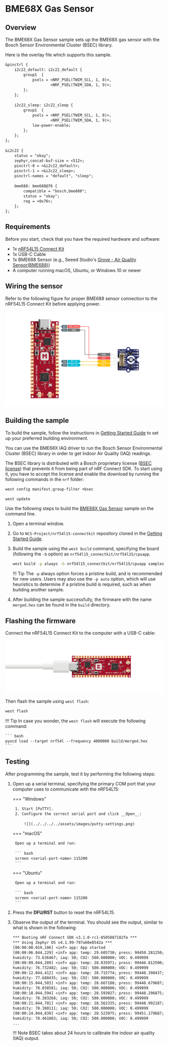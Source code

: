 # BME68X Gas Sensor

## Overview

The BME68X Gas Sensor sample sets up the BME68X gas sensor with the Bosch Sensor Environmental Cluster (BSEC) library.

Here is the overlay file which supports this sample.

``` dts linenums="1" title="nrf54l15_connectkit_nrf54l15_cpuapp.overlay"
&pinctrl {
	i2c22_default: i2c22_default {
		group1  {
			psels = <NRF_PSEL(TWIM_SCL, 1, 8)>,
					<NRF_PSEL(TWIM_SDA, 1, 9)>;
		};
	};

	i2c22_sleep: i2c22_sleep {
		group1  {
			psels = <NRF_PSEL(TWIM_SCL, 1, 8)>,
					<NRF_PSEL(TWIM_SDA, 1, 9)>;
			low-power-enable;
		};
	};
};

&i2c22 {
	status = "okay";
	zephyr,concat-buf-size = <512>;
	pinctrl-0 = <&i2c22_default>;
	pinctrl-1 = <&i2c22_sleep>;
	pinctrl-names = "default", "sleep";

	bme688: bme688@76 {
		compatible = "bosch,bme680";
		status = "okay";
		reg = <0x76>;
	};
};
```

## Requirements

Before you start, check that you have the required hardware and software:

- 1x [nRF54L15 Connect Kit](https://makerdiary.com/products/nrf54l15-connectkit)
- 1x USB-C Cable
- 1x BME688 Sensor (e.g., Seeed Studio's [Grove - Air Quality Sensor(BME688)])
- A computer running macOS, Ubuntu, or Windows 10 or newer

## Wiring the sensor

Refer to the following figure for proper BME688 sensor connection to the nRF54L15 Connect Kit before applying power.

![](../../../../assets/images/wiring-bme688-gas-senor.png)

## Building the sample

To build the sample, follow the instructions in [Getting Started Guide] to set up your preferred building environment.

You can use the BME68X IAQ driver to run the Bosch Sensor Environmental Cluster (BSEC) library in order to get Indoor Air Quality (IAQ) readings.

The BSEC library is distributed with a Bosch proprietary license ([BSEC license]) that prevents it from being part of nRF Connect SDK. To start using it, you have to accept the license and enable the download by running the following commands in the `nrf` folder:

``` bash linenums="1"
west config manifest.group-filter +bsec
```

``` bash linenums="2"
west update
```

Use the following steps to build the [BME68X Gas Sensor] sample on the command line.

1. Open a terminal window.

2. Go to `NCS-Project/nrf54l15-connectkit` repository cloned in the [Getting Started Guide].

3. Build the sample using the `west build` command, specifying the board (following the `-b` option) as `nrf54l15_connectkit/nrf54l15/cpuapp`.

	``` bash
	west build -p always -b nrf54l15_connectkit/nrf54l15/cpuapp samples/sensor/bme68x_iaq
	```

	!!! Tip
		The `-p` always option forces a pristine build, and is recommended for new users. Users may also use the `-p auto` option, which will use heuristics to determine if a pristine build is required, such as when building another sample.

4. After building the sample successfully, the firmware with the name `merged.hex` can be found in the `build` directory.

## Flashing the firmware

Connect the nRF54L15 Connect Kit to the computer with a USB-C cable:

![](../../../../assets/images/connecting-board-without-ant.png)

Then flash the sample using `west flash`:

``` bash
west flash
```

!!! Tip
	In case you wonder, the `west flash` will execute the following command:

	``` bash
	pyocd load --target nrf54l --frequency 4000000 build/merged.hex
	```

## Testing

After programming the sample, test it by performing the following steps:

1. Open up a serial terminal, specifying the primary COM port that your computer uses to communicate with the nRF54L15:

	=== "Windows"

		1. Start [PuTTY].
		2. Configure the correct serial port and click __Open__:

			![](../../../../assets/images/putty-settings.png)

	=== "macOS"

		Open up a terminal and run:

		``` bash
		screen <serial-port-name> 115200
		```

	=== "Ubuntu"

		Open up a terminal and run:

		``` bash
		screen <serial-port-name> 115200
		```

2. Press the __DFU/RST__ button to reset the nRF54L15.

3. Observe the output of the terminal. You should see the output, similar to what is shown in the following:

	``` { .txt .no-copy linenums="1" title="Terminal" }
	*** Booting nRF Connect SDK v3.1.0-rc1-8505887182fe ***
	*** Using Zephyr OS v4.1.99-797a60e8542a ***
	[00:00:00.019,106] <inf> app: App started
	[00:00:06.044,229] <inf> app: temp: 29.605730; press: 99450.281250; humidity: 73.636467; iaq: 50; CO2: 500.000000; VOC: 0.499999
	[00:00:09.044,289] <inf> app: temp: 28.835971; press: 99446.812500; humidity: 76.732482; iaq: 50; CO2: 500.000000; VOC: 0.499999
	[00:00:12.044,412] <inf> app: temp: 28.715774; press: 99448.398437; humidity: 77.680435; iaq: 50; CO2: 500.000000; VOC: 0.499999
	[00:00:15.044,503] <inf> app: temp: 28.667188; press: 99448.679687; humidity: 78.038581; iaq: 50; CO2: 500.000000; VOC: 0.499999
	[00:00:18.044,594] <inf> app: temp: 28.593027; press: 99448.296875; humidity: 78.303268; iaq: 50; CO2: 500.000000; VOC: 0.499999
	[00:00:21.044,701] <inf> app: temp: 28.562335; press: 99448.992187; humidity: 78.380111; iaq: 50; CO2: 500.000000; VOC: 0.499999
	[00:00:24.044,839] <inf> app: temp: 28.523975; press: 99451.179687; humidity: 78.461883; iaq: 50; CO2: 500.000000; VOC: 0.499999
	...
	```

	!!! Note
		BSEC takes about 24 hours to calibrate the indoor air quality (IAQ) output.

[Grove - Air Quality Sensor(BME688)]: https://www.seeedstudio.com/Grove-Gas-Sensor-BME688-p-5478.html
[Getting Started Guide]: ../../getting-started.md
[BSEC license]: https://www.bosch-sensortec.com/media/boschsensortec/downloads/software/bme688_development_software/2023_04/license_terms_bme688_bme680_bsec.pdf
[BME68X Gas Sensor]: https://github.com/makerdiary/nrf54l15-connectkit/tree/main/samples/sensor/bme68x_iaq
[PuTTY]: https://apps.microsoft.com/store/detail/putty/XPFNZKSKLBP7RJ
